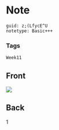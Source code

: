 # Note
```
guid: z;(LfycE^U
notetype: Basic+++
```

### Tags
```
Week11
```

## Front
<img src="paste-0d4c5da251f53f8549ed9888abd5521419499357.jpg">

## Back
1
